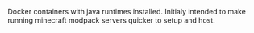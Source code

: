 Docker containers with java runtimes installed. Initialy intended to make running minecraft modpack servers quicker to setup and host.
